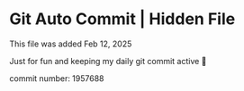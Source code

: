 # Git Auto Commit | Hidden File

This file was added Feb 12, 2025

Just for fun and keeping my daily git commit active 🤪

commit number: 1957688
